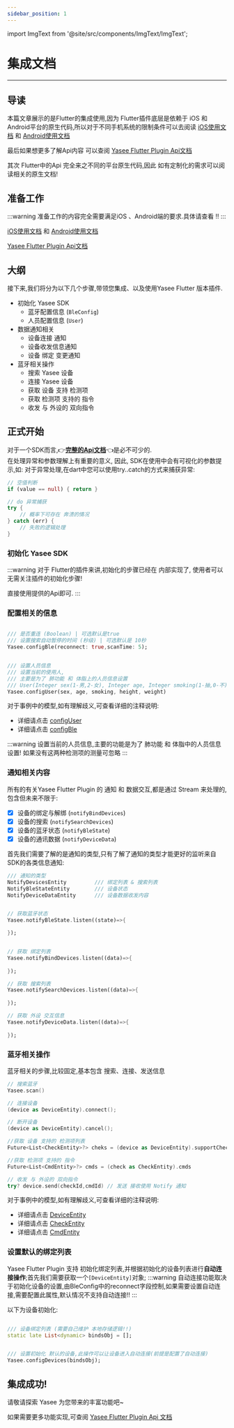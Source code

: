 ```yaml
---
sidebar_position: 1
---
```


import ImgText from '@site/src/components/ImgText/ImgText';

# 集成文档
--- 


## 导读
本篇文章展示的是Flutter的集成使用,因为 Flutter插件底层是依赖于 iOS 和 Android平台的原生代码,所以对于不同手机系统的限制条件可以去阅读 [iOS使用文档](../yasee_ios/used_doc.md) 和 [Android使用文档](../yasee_android/intro.md)

最后如果想更多了解Api内容 可以查阅 [Yasee Flutter Plugin Api文档](http://henrygao.hopto.org/flutter_doc/)

其次 Flutter中的Api 完全来之不同的平台原生代码,因此 如有定制化的需求可以阅读相关的原生文档!

## 准备工作
:::warning
准备工作的内容完全需要满足iOS 、Android端的要求.具体请查看 !!
:::

[iOS使用文档](../yasee_ios/used_doc.md) 和 [Android使用文档](../yasee_android/intro.md)

[Yasee Flutter Plugin Api文档](http://henrygao.hopto.org/flutter_doc/)

## 大纲
接下来,我们将分为以下几个步骤,带领您集成、以及使用Yasee Flutter 版本插件.
- 初始化 Yasee SDK
  - 蓝牙配置信息 (``BleConfig``)
  - 人员配置信息 (``User``)
- 数据通知相关
  - 设备连接 通知 
  - 设备收发信息通知
  - 设备 绑定 变更通知
- 蓝牙相关操作
  - 搜索 Yasee 设备
  - 连接 Yasee 设备
  - 获取 设备 支持 检测项
  - 获取 检测项 支持的 指令
  - 收发 与 外设的 双向指令

## 正式开始
对于一个SDK而言,👉[**完整的Api文档**](http://henrygao.hopto.org/flutter_doc/)👈是必不可少的.\
在处理异常和参数理解上有重要的意义,
因此, SDK在使用中会有可视化的参数提示,如:
<ImgText width={100} src="/img/flutter_alert_used.png" text="在编码过程中,可以查看详细的参数信息<br>以及对每一个参数的具体说明" />
对于异常处理,在dart中您可以使用try..catch的方式来捕获异常:
``` dart
// 空值判断
if (value == null) { return }

// do 异常捕获
try {
    // 概率下可存在 奔溃的情况
} catch (err) {
    // 失败的逻辑处理
}
```

### 初始化 Yasee SDK
:::warning
对于 Flutter的插件来讲,初始化的步骤已经在 内部实现了, 
使用者可以无需关注插件的初始化步骤!

直接使用提供的Api即可.
:::

### 配置相关的信息
```dart

/// 是否重连 (Boolean) | 可选默认是true  
/// 设置搜索自动暂停的时间 (秒级) | 可选默认是 10秒
Yasee.configBle(reconnect: true,scanTime: 5);


/// 设置人员信息
/// 设置当前的使用人, 
/// 主要是为了 肺功能 和 体脂上的人员信息设置 
/// User(Integer sex(1-男,2-女), Integer age, Integer smoking(1-抽,0-不), Integer height(cm), Integer weight(kg))
Yasee.configUser(sex, age, smoking, height, weight)
```
对于事例中的模型,如有理解歧义,可查看详细的注释说明:
- 详细请点击 [configUser](http://henrygao.hopto.org/flutter_doc/yasee_plugin_method_channel/MethodChannelYaseePlugin/configUser.html "详细了解")
- 详细请点击 [configBle](http://henrygao.hopto.org/flutter_doc/yasee_plugin_method_channel/MethodChannelYaseePlugin/configBle.html "详细了解")

:::warning
设置当前的人员信息,主要的功能是为了 肺功能 和 体脂中的人员信息设置! 如果没有这两种检测项的测量可忽略
:::





### 通知相关内容
所有的有关Yasee Flutter Plugin 的 通知 和 数据交互,都是通过 Stream 来处理的,包含但未来不限于:
- [x] 设备的绑定与解绑 (``notifyBindDevices``)
- [x] 设备的搜索 (``notifySearchDevices``)
- [x] 设备的蓝牙状态 (``notifyBleState``)
- [x] 设备的通讯数据  (``notifyDeviceData``)

首先我们需要了解的是通知的类型,只有了解了通知的类型才能更好的监听来自SDK的各类信息通知:
```dart
/// 通知的类型
NotifyDevicesEntity         /// 绑定列表 & 搜索列表
NotifyBleStateEntity        /// 设备状态
NotifyDeviceDataEntity      /// 设备数据收发内容


// 获取蓝牙状态
Yasee.notifyBleState.listen((state)=>{

});


// 获取 绑定列表
Yasee.notifyBindDevices.listen((data)=>{
    
});

// 获取 搜索列表
Yasee.notifySearchDevices.listen((data)=>{
    
});

// 获取 外设 交互信息
Yasee.notifyDeviceData.listen((data)=>{
    
});


```



### 蓝牙相关操作
蓝牙相关的步骤,比较固定,基本包含 搜索、连接、发送信息
```swift
// 搜索蓝牙
Yasee.scan()

// 连接设备
(device as DeviceEntity).connect();

// 断开设备
(device as DeviceEntity).cancel();

//获取 设备 支持的 检测项列表
Future<List<CheckEntity>?> cheks = (device as DeviceEntity).supportChecks;

//获取 检测项 支持的 指令
Future<List<CmdEntity>?> cmds = (check as CheckEntity).cmds

// 收发 与 外设的 双向指令
try? device.send(checkId,cmdId) // 发送 接收使用 Notify 通知

```
对于事例中的模型,如有理解歧义,可查看详细的注释说明:
- 详细请点击 [DeviceEntity](http://henrygao.hopto.org/flutter_doc/models_device_entity/DeviceEntity-class.html "详细了解")
- 详细请点击 [CheckEntity](http://henrygao.hopto.org/flutter_doc/models_check_entity/CheckEntity-class.html "详细了解")
- 详细请点击 [CmdEntity](http://henrygao.hopto.org/flutter_doc/models_cmd_entity/CmdEntity-class.html "详细了解")





### 设置默认的绑定列表
Yasee Flutter Plugin 支持 初始化绑定列表,并根据初始化的设备列表进行**自动连接操作**;首先我们需要获取一个``[DeviceEntity]``对象;
:::warning
自动连接功能取决于初始化设备的设置,由BleConfig中的reconnect字段控制,如果需要设置自动连接,需要配置此属性,默认情况不支持自动连接!!
:::

以下为设备初始化:
```dart

/// 设备绑定列表 (需要自己维护 本地存储逻辑!!)
static late List<dynamic> bindsObj = [];


/// 设置初始化 默认的设备,此操作可以让设备进入自动连接(前提是配置了自动连接)
Yasee.configDevices(bindsObj);

```



## 集成成功!
请敬请探索 Yasee 为您带来的丰富功能吧~

如果需要更多功能实现,可查阅 [Yasee Flutter Plugin Api 文档](http://henrygao.hopto.org/flutter_doc/)
